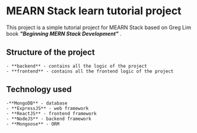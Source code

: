# MEARN Stack learn tutorial project

This project is a simple tutorial project for MEARN Stack based on Greg Lim book ***"Beginning MERN Stack Development"*** .

## Structure of the project

    - **backend** - contains all the logic of the project
    - **frontend** - contains all the frontend logic of the project

## Technology used

    -**MongoDB** - database
    - **ExpressJS** - web framework
    - **ReactJS** - frontend framework
    - **NodeJS** - backend framework
    - **Mongoose** - ORM

